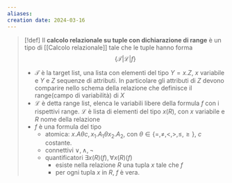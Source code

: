 ```yaml
---
aliases: 
creation date: 2024-03-16
---
```


>[!def]
>Il **calcolo relazionale su tuple con dichiarazione di range** è un tipo di [[Calcolo relazionale]] tale che le tuple hanno forma
>$$ \{ \mathcal{T} | \mathcal{L} | f \} $$
>- $\mathcal{T}$ è la target list, una lista con elementi del tipo $Y = x.Z$, $x$ variabile e $Y$ e $Z$ sequenze di attributi. 
>  In particolare gli attributi di $Z$ devono comparire nello schema della relazione che definisce il range(campo di variabilità) di $X$
>- $\mathcal{L}$ è detta range list, elenca le variabili libere della formula $f$ con i rispettivi range. $\mathcal{L}$ è lista di elementi del tipo $x(R)$, con $x$ variabile e $R$ nome della relazione
>- $f$ è una formula del tipo
>	- atomica: $x.A\theta c, x_{1}. A_{1}\theta x_{2}.A_{2}$, con $\theta \in \{ =, \neq , <, >, \leq, \geq \}$, $c$ costante.
>	- connettivi $\lor, \land, \neg$
>	- quantificatori $\exists x (R) (f), \forall x(R)(f)$
>		- esiste nella relazione $R$ una tupla $x$ tale che $f$
>		- per ogni tupla $x$ in $R$, $f$ è vera.